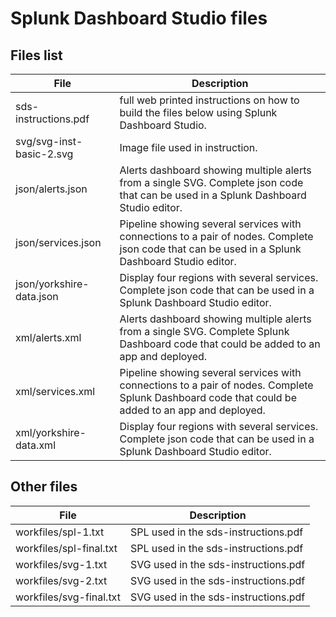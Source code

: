 # Splunk Dashboard Studio files
## Files list
|File|Description  |
|--|--|
| sds-instructions.pdf | full web printed instructions on how to build the files below using Splunk Dashboard Studio.  |
| svg/svg-inst-basic-2.svg | Image file used in instruction. |
| json/alerts.json | Alerts dashboard showing multiple alerts from a single SVG. Complete json code that can be used in a Splunk Dashboard Studio editor. |
| json/services.json | Pipeline showing several services with connections to a pair of nodes. Complete json code that can be used in a Splunk Dashboard Studio editor. |
| json/yorkshire-data.json | Display four regions with several services. Complete json code that can be used in a Splunk Dashboard Studio editor.|
| xml/alerts.xml | Alerts dashboard showing multiple alerts from a single SVG. Complete Splunk Dashboard code that could be added to an app and deployed. |
| xml/services.xml | Pipeline showing several services with connections to a pair of nodes. Complete Splunk Dashboard code that could be added to an app and deployed. |
| xml/yorkshire-data.xml | Display four regions with several services. Complete json code that can be used in a Splunk Dashboard Studio editor.|

## Other files
| File | Description |
|--|--|
| workfiles/spl-1.txt | SPL used in the sds-instructions.pdf |
| workfiles/spl-final.txt | SPL used in the sds-instructions.pdf |
| workfiles/svg-1.txt | SVG used in the sds-instructions.pdf |
| workfiles/svg-2.txt | SVG used in the sds-instructions.pdf |
| workfiles/svg-final.txt | SVG used in the sds-instructions.pdf |
